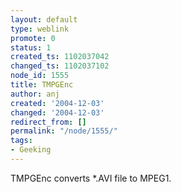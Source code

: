 ```yaml
---
layout: default
type: weblink
promote: 0
status: 1
created_ts: 1102037042
changed_ts: 1102037102
node_id: 1555
title: TMPGEnc
author: anj
created: '2004-12-03'
changed: '2004-12-03'
redirect_from: []
permalink: "/node/1555/"
tags:
- Geeking
---
```

TMPGEnc converts *.AVI file to MPEG1.
